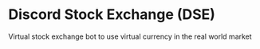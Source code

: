 # Discord Stock Exchange (DSE)
Virtual stock exchange bot to use virtual currency in the real world market
